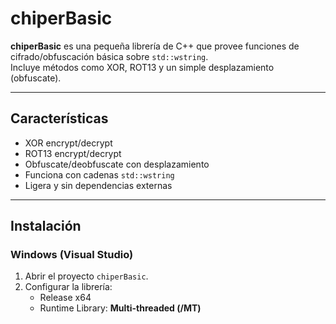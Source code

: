 # chiperBasic

**chiperBasic** es una pequeña librería de C++ que provee funciones de cifrado/obfuscación básica sobre `std::wstring`.  
Incluye métodos como XOR, ROT13 y un simple desplazamiento (obfuscate).  

---

## Características

- XOR encrypt/decrypt
- ROT13 encrypt/decrypt
- Obfuscate/deobfuscate con desplazamiento
- Funciona con cadenas `std::wstring`
- Ligera y sin dependencias externas

---



## Instalación

### Windows (Visual Studio)

1. Abrir el proyecto `chiperBasic`.
2. Configurar la librería:
   - Release x64
   - Runtime Library: **Multi-threaded (/MT)**
